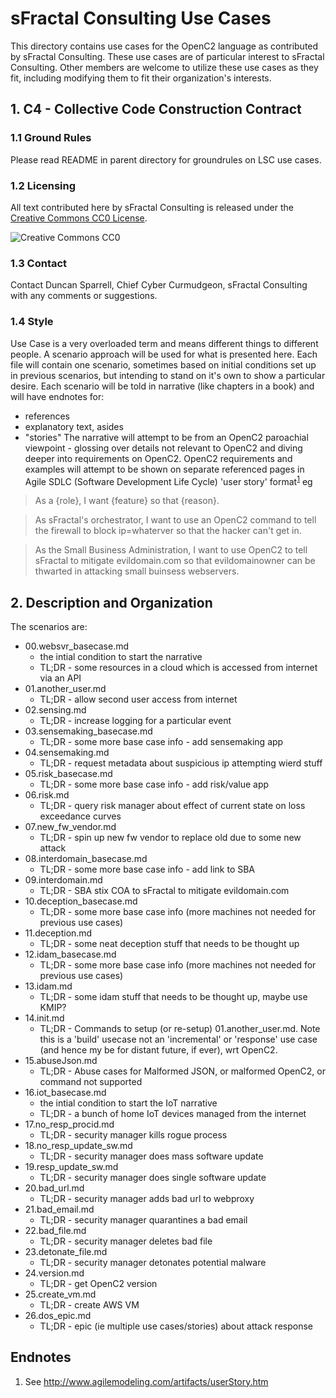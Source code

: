 # sFractal Consulting Use Cases 

This directory contains use cases for the OpenC2 language as contributed by sFractal Consulting.
These use cases are of particular interest to sFractal Consulting.
Other members are welcome to utilize these use cases as they fit, 
including modifying them to fit their organization's interests.

## 1. C4 - Collective Code Construction Contract 
### 1.1 Ground Rules
Please read README in parent directory for groundrules on LSC use cases.

### 1.2 Licensing
All text contributed here by sFractal Consulting is released under the 
[Creative Commons CC0 License](https://creativecommons.org/share-your-work/public-domain/cc0/).

![Creative Commons CC0](https://licensebuttons.net/p/zero/1.0/88x31.png)


### 1.3 Contact 
Contact Duncan Sparrell, Chief Cyber Curmudgeon, sFractal Consulting with any comments or suggestions.


### 1.4 Style 
Use Case is a very overloaded term and means different things to different people.
A scenario approach will be used for what is presented here.
Each file will contain one scenario, sometimes based on initial conditions
set up in previous scenarios, but intending to stand on it's own
to show a particular desire.
Each scenario will be told in narrative (like chapters in a book)
and will have endnotes for:
 * references
 * explanatory text, asides
 * "stories"
The narrative will attempt to be from an OpenC2 paroachial viewpoint - glossing over details
not relevant to OpenC2 and diving deeper into requirements on OpenC2.
OpenC2 requirements and examples will attempt to be shown on separate referenced pages in
Agile SDLC (Software Development Life Cycle) 'user story' 
format<sup>[1](#endnote1)</sup>
eg
> As a {role}, I want {feature} so that {reason}.

> As sFractal's  orchestrator, I want to use an OpenC2 command to tell the firewall to block ip=whaterver so that the hacker can't get in.

> As the Small Business Administration, I want to use OpenC2 to tell sFractal to mitigate evildomain.com so that evildomainowner can be thwarted in attacking small buinsess webservers.

## 2. Description and  Organization 
The scenarios are:
 * 00.websvr_basecase.md
   - the intial condition to start the narrative 
   - TL;DR - some resources in a cloud which is accessed from internet via an API
 * 01.another_user.md
   - TL;DR - allow second user access from internet
 * 02.sensing.md
   - TL;DR - increase logging for a particular event
 * 03.sensemaking_basecase.md
   - TL;DR - some more base case info - add sensemaking app
 * 04.sensemaking.md
   - TL;DR - request metadata about suspicious ip attempting wierd stuff
 * 05.risk_basecase.md
   - TL;DR - some more base case info - add risk/value app
 * 06.risk.md
   - TL;DR - query risk manager about effect of current state on loss exceedance curves
 * 07.new_fw_vendor.md
   - TL;DR - spin up new fw vendor to replace old due to some new attack
 * 08.interdomain_basecase.md
   - TL;DR - some more base case info - add link to SBA
 * 09.interdomain.md
   - TL;DR - SBA stix COA to sFractal to mitigate evildomain.com
 * 10.deception_basecase.md
   - TL;DR - some more base case info (more machines not needed for previous use cases)
 * 11.deception.md
   - TL;DR - some neat deception stuff that needs to be thought up
 * 12.idam_basecase.md
   - TL;DR - some more base case info (more machines not needed for previous use cases)
 * 13.idam.md
   - TL;DR - some idam stuff that needs to be thought up, maybe use KMIP?
 * 14.init.md
   - TL;DR - Commands to setup (or re-setup) 01.another_user.md. Note this is a 'build' usecase not an 'incremental' or 'response' use case (and hence my be for distant future, if ever), wrt OpenC2.
 * 15.abuseJson.md
   - TL;DR - Abuse cases for Malformed JSON, or malformed OpenC2, or command not supported
 * 16.iot_basecase.md
   - the intial condition to start the IoT narrative
   - TL;DR - a bunch of home IoT devices managed from the internet
 * 17.no_resp_procid.md
   - TL;DR - security manager kills rogue process
 * 18.no_resp_update_sw.md
   - TL;DR - security manager does mass software update
 * 19.resp_update_sw.md
   - TL;DR - security manager does single software update
 * 20.bad_url.md
   - TL;DR - security manager adds bad url to webproxy
 * 21.bad_email.md
   - TL;DR - security manager quarantines a bad email
 * 22.bad_file.md
   - TL;DR - security manager deletes bad file
 * 23.detonate_file.md
   - TL;DR - security manager detonates potential malware
 * 24.version.md
   - TL;DR - get OpenC2 version
 * 25.create_vm.md
   - TL;DR - create AWS VM
 * 26.dos_epic.md
   - TL;DR - epic (ie multiple use cases/stories) about attack response

## Endnotes
 1. <a name="endnote1">See</a> http://www.agilemodeling.com/artifacts/userStory.htm
